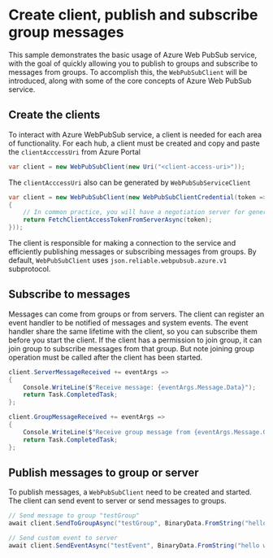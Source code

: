 # Create client, publish and subscribe group messages

This sample demonstrates the basic usage of Azure Web PubSub service, with the goal of quickly allowing you to publish to groups and subscribe to messages from groups. To accomplish this, the `WebPubSubClient` will be introduced, along with some of the core concepts of Azure Web PubSub service.

## Create the clients

To interact with Azure WebPubSub service, a client is needed for each area of functionality. For each hub, a client must be created and copy and paste the `clientAcccessUri` from Azure Portal

```C# Snippet:WebPubSubClient_Construct
var client = new WebPubSubClient(new Uri("<client-access-uri>"));
```

The `clientAcccessUri` also can be generated by `WebPubSubServiceClient`

```C# Snippet:WebPubSubClient_Construct2
var client = new WebPubSubClient(new WebPubSubClientCredential(token =>
{
    // In common practice, you will have a negotiation server for generating token. Client should fetch token from it.
    return FetchClientAccessTokenFromServerAsync(token);
}));
```

The client is responsible for making a connection to the service and efficiently publishing messages or subscribing messages from groups. By default, `WebPubSubClient` uses `json.reliable.webpubsub.azure.v1` subprotocol.

## Subscribe to messages

Messages can come from groups or from servers. The client can register an event handler to be notified of messages and system events. The event handler share the same lifetime with the client, so you can subscribe them before you start the client. If the client has a permission to join group, it can join group to subscribe messages from that group. But note joining group operation must be called after the client has been started.

```C# Snippet:WebPubSubClient_Subscribe_ServerMessage
client.ServerMessageReceived += eventArgs =>
{
    Console.WriteLine($"Receive message: {eventArgs.Message.Data}");
    return Task.CompletedTask;
};
```

```C# Snippet:WebPubSubClient_Subscribe_GroupMessage
client.GroupMessageReceived += eventArgs =>
{
    Console.WriteLine($"Receive group message from {eventArgs.Message.Group}: {eventArgs.Message.Data}");
    return Task.CompletedTask;
};
```

## Publish messages to group or server

To publish messages, a `WebPubSubClient` need to be created and started. The client can send event to server or send messages to groups.

```C# Snippet:WebPubSubClient_SendToGroup
// Send message to group "testGroup"
await client.SendToGroupAsync("testGroup", BinaryData.FromString("hello world"), WebPubSubDataType.Text);
```

```C# Snippet:WebPubSubClient_SendEvent
// Send custom event to server
await client.SendEventAsync("testEvent", BinaryData.FromString("hello world"), WebPubSubDataType.Text);
```